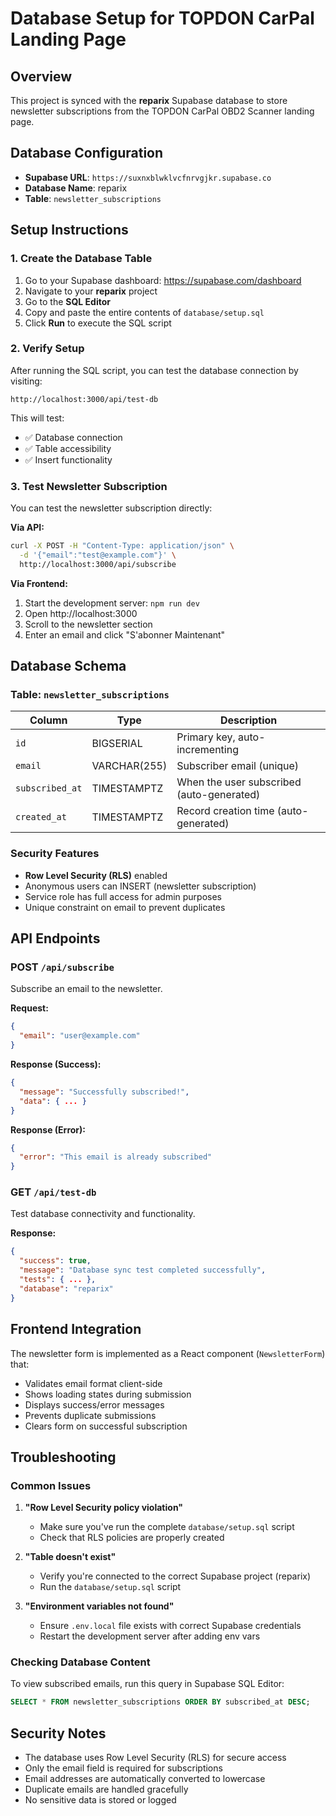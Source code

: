 # Database Setup for TOPDON CarPal Landing Page

## Overview
This project is synced with the **reparix** Supabase database to store newsletter subscriptions from the TOPDON CarPal OBD2 Scanner landing page.

## Database Configuration
- **Supabase URL**: `https://suxnxblwklvcfnrvgjkr.supabase.co`
- **Database Name**: reparix
- **Table**: `newsletter_subscriptions`

## Setup Instructions

### 1. Create the Database Table

1. Go to your Supabase dashboard: https://supabase.com/dashboard
2. Navigate to your **reparix** project
3. Go to the **SQL Editor**
4. Copy and paste the entire contents of `database/setup.sql`
5. Click **Run** to execute the SQL script

### 2. Verify Setup

After running the SQL script, you can test the database connection by visiting:
```
http://localhost:3000/api/test-db
```

This will test:
- ✅ Database connection
- ✅ Table accessibility
- ✅ Insert functionality

### 3. Test Newsletter Subscription

You can test the newsletter subscription directly:

**Via API:**
```bash
curl -X POST -H "Content-Type: application/json" \
  -d '{"email":"test@example.com"}' \
  http://localhost:3000/api/subscribe
```

**Via Frontend:**
1. Start the development server: `npm run dev`
2. Open http://localhost:3000
3. Scroll to the newsletter section
4. Enter an email and click "S'abonner Maintenant"

## Database Schema

### Table: `newsletter_subscriptions`

| Column | Type | Description |
|--------|------|-------------|
| `id` | BIGSERIAL | Primary key, auto-incrementing |
| `email` | VARCHAR(255) | Subscriber email (unique) |
| `subscribed_at` | TIMESTAMPTZ | When the user subscribed (auto-generated) |
| `created_at` | TIMESTAMPTZ | Record creation time (auto-generated) |

### Security Features
- **Row Level Security (RLS)** enabled
- Anonymous users can INSERT (newsletter subscription)
- Service role has full access for admin purposes
- Unique constraint on email to prevent duplicates

## API Endpoints

### POST `/api/subscribe`
Subscribe an email to the newsletter.

**Request:**
```json
{
  "email": "user@example.com"
}
```

**Response (Success):**
```json
{
  "message": "Successfully subscribed!",
  "data": { ... }
}
```

**Response (Error):**
```json
{
  "error": "This email is already subscribed"
}
```

### GET `/api/test-db`
Test database connectivity and functionality.

**Response:**
```json
{
  "success": true,
  "message": "Database sync test completed successfully",
  "tests": { ... },
  "database": "reparix"
}
```

## Frontend Integration

The newsletter form is implemented as a React component (`NewsletterForm`) that:
- Validates email format client-side
- Shows loading states during submission
- Displays success/error messages
- Prevents duplicate submissions
- Clears form on successful subscription

## Troubleshooting

### Common Issues

1. **"Row Level Security policy violation"**
   - Make sure you've run the complete `database/setup.sql` script
   - Check that RLS policies are properly created

2. **"Table doesn't exist"**
   - Verify you're connected to the correct Supabase project (reparix)
   - Run the `database/setup.sql` script

3. **"Environment variables not found"**
   - Ensure `.env.local` file exists with correct Supabase credentials
   - Restart the development server after adding env vars

### Checking Database Content

To view subscribed emails, run this query in Supabase SQL Editor:
```sql
SELECT * FROM newsletter_subscriptions ORDER BY subscribed_at DESC;
```

## Security Notes

- The database uses Row Level Security (RLS) for secure access
- Only the email field is required for subscriptions
- Email addresses are automatically converted to lowercase
- Duplicate emails are handled gracefully
- No sensitive data is stored or logged